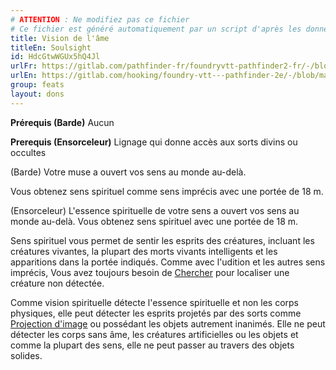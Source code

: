 ```yaml
---
# ATTENTION : Ne modifiez pas ce fichier
# Ce fichier est généré automatiquement par un script d'après les données du module Foundry VTT officiel et de sa traduction
title: Vision de l'âme
titleEn: Soulsight
id: HdcGtwWGUx5hQ4Jl
urlFr: https://gitlab.com/pathfinder-fr/foundryvtt-pathfinder2-fr/-/blob/master/data/feats/HdcGtwWGUx5hQ4Jl.htm
urlEn: https://gitlab.com/hooking/foundry-vtt---pathfinder-2e/-/blob/master/packs/data/feats.db/soulsight.json
group: feats
layout: dons
---
```

**Prérequis (Barde)** Aucun

**Prerequis (Ensorceleur)** Lignage qui donne accès aux sorts divins ou occultes

(Barde) Votre muse a ouvert vos sens au monde au-delà. 

Vous obtenez sens spirituel comme sens imprécis avec une portée de 18 m.

(Ensorceleur) L'essence spirituelle de votre sens a ouvert vos sens au monde au-delà. Vous obtenez sens spirituel avec une portée de 18 m.

Sens spirituel vous permet de sentir les esprits des créatures, incluant les créatures vivantes, la plupart des morts vivants intelligents et les apparitions dans la portée indiqués. Comme avec l'udition et les autres sens imprécis, Vous avez toujours besoin de [Chercher](../actions/chercher.md) pour localiser une créature non détectée.

Comme vision spirituelle détecte l'essence spirituelle et non les corps physiques, elle peut détecter les esprits projetés par des sorts comme [Projection d'image](../spells/projection-d-image.md) ou possédant les objets autrement inanimés. Elle ne peut  détecter les corps sans âme, les créatures artificielles ou les objets et comme la plupart des sens, elle ne peut passer au travers des objets solides.


